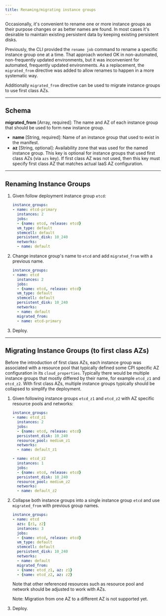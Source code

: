 ```yaml
---
title: Renaming/migrating instance groups
---
```


Occasionally, it's convenient to rename one or more instance groups as their purpose changes or as better names are found. In most cases it's desirable to maintain existing persistent data by keeping existing persistent disks.

Previously, the CLI provided the `rename job` command to rename a specific instance group one at a time. That approach worked OK in non-automated, non-frequently updated environments, but it was inconvenient for automated, frequently updated environments. As a replacement, the `migrated_from` directive was added to allow renames to happen in a more systematic way.

Additionally `migrated_from` directive can be used to migrate instance groups to use first class AZs.

---
## <a id='schema'></a> Schema

**migrated_from** [Array, required]: The name and AZ of each instance group that should be used to form new instance group.

* **name** [String, required]: Name of an instance group that used to exist in the manifest.
* **az** [String, optional]: Availability zone that was used for the named instance group. This key is optional for instance groups that used first class AZs (via `azs` key). If first class AZ was not used, then this key must specify first class AZ that matches actual IaaS AZ configuration.

---
## <a id="rename"></a> Renaming Instance Groups

1. Given follow deployment instance group `etcd`:

    ```yaml
    instance_groups:
    - name: etcd-primary
      instances: 2
      jobs:
      - {name: etcd, release: etcd}
      vm_type: default
      stemcell: default
      persistent_disk: 10_240
      networks:
      - name: default
    ```

1. Change instance group's name to `etcd` and add `migrated_from` with a previous name.

    ```yaml
    instance_groups:
    - name: etcd
      instances: 2
      jobs:
      - {name: etcd, release: etcd}
      vm_type: default
      stemcell: default
      persistent_disk: 10_240
      networks:
      - name: default
      migrated_from:
      - name: etcd-primary
    ```

1. Deploy.

---
## <a id="migrate"></a> Migrating Instance Groups (to first class AZs)

Before the introduction of first class AZs, each instance group was associated with a resource pool that typically defined some CPI specific AZ configuration in its `cloud_properties`. Typically there would be multiple instance groups that mostly differed by their name, for example `etcd_z1` and `etcd_z2`. With first class AZs, multiple instance groups typically should be collapsed to simplify the deployment.

1. Given following instance groups `etcd_z1` and `etcd_z2` with AZ specific resource pools and networks:

    ```yaml
    instance_groups:
    - name: etcd_z1
      instances: 2
      jobs:
      - {name: etcd, release: etcd}
      persistent_disk: 10_240
      resource_pool: medium_z1
      networks:
      - name: default_z1

    - name: etcd_z2
      instances: 1
      jobs:
      - {name: etcd, release: etcd}
      persistent_disk: 10_240
      resource_pool: medium_z2
      networks:
      - name: default_z2
    ```

1. Collapse both instance groups into a single instance group `etcd` and use `migrated_from` with previous group names.

    ```yaml
    instance_groups:
    - name: etcd
      azs: [z1, z2]
      instances: 3
      jobs:
      - {name: etcd, release: etcd}
      vm_type: default
      stemcell: default
      persistent_disk: 10_240
      networks:
      - name: default
      migrated_from:
      - {name: etcd_z1, az: z1}
      - {name: etcd_z2, az: z2}
    ```

    <p class="note">Note that other referenced resources such as resource pool and network should be adjusted to work with AZs.</p>

    <p class="note">Note: Migration from one AZ to a different AZ is not supported yet.</p>

1. Deploy.

